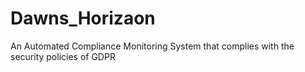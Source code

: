 # Dawns_Horizaon
An Automated Compliance Monitoring System that complies with the security policies of GDPR

